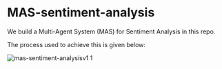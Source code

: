 # MAS-sentiment-analysis
We build a Multi-Agent System (MAS) for Sentiment Analysis in this repo.

The process used to achieve this is given below:

![mas-sentiment-analysisv1 1](https://github.com/user-attachments/assets/f532a6da-5c2f-4866-9617-d7de864143a2)

[//]: # (![Methodology]&#40;images/mas-sentiment-analysisv1.png&#41;)
